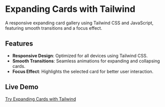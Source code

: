 # Expanding Cards with Tailwind

A responsive expanding card gallery using Tailwind CSS and JavaScript, featuring smooth transitions and a focus effect.

## Features

- **Responsive Design**: Optimized for all devices using Tailwind CSS.
- **Smooth Transitions**: Seamless animations for expanding and collapsing cards.
- **Focus Effect**: Highlights the selected card for better user interaction.

## Live Demo

[Try Expanding Cards with Tailwind](https://starkverma111.github.io/Expanding-Cards-with-Tailwind/)


